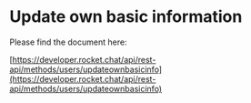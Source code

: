 # Update own basic information

Please find the document here: 

[https://developer.rocket.chat/api/rest-api/methods/users/updateownbasicinfo](https://developer.rocket.chat/api/rest-api/methods/users/updateownbasicinfo)

